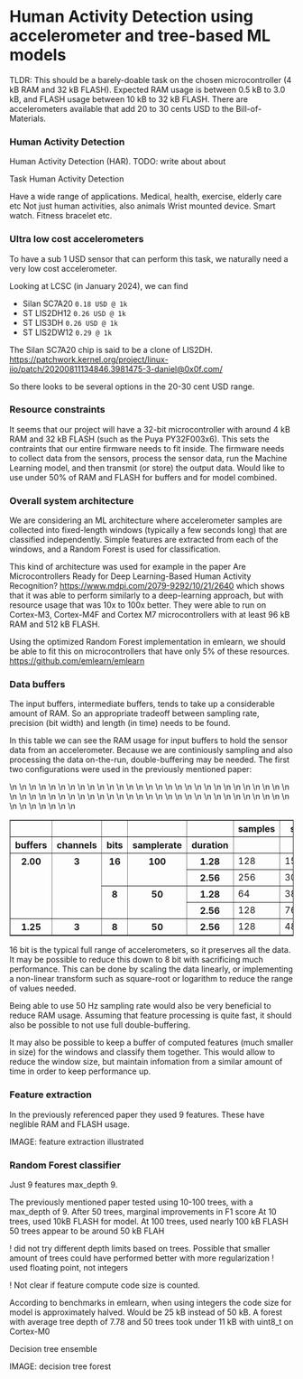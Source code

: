 

# Human Activity Detection using accelerometer and tree-based ML models 

TLDR: This should be a barely-doable task on the chosen microcontroller (4 kB RAM and 32 kB FLASH).
Expected RAM usage is between 0.5 kB to 3.0 kB,
and FLASH usage between 10 kB to 32 kB FLASH.
There are accelerometers available that add 20 to 30 cents USD to the Bill-of-Materials.

### Human Activity Detection

Human Activity Detection (HAR).
TODO: write about about 

Task
Human Activity Detection

Have a wide range of applications.
Medical, health, exercise, elderly care etc
Not just human activities, also animals
Wrist mounted device. Smart watch. Fitness bracelet etc.

### Ultra low cost accelerometers

To have a sub 1 USD sensor that can perform this task,
we naturally need a very low cost accelerometer.

Looking at LCSC (in January 2024), we can find

- Silan SC7A20 `0.18 USD @ 1k`
- ST LIS2DH12 `0.26 USD @ 1k`
- ST LIS3DH `0.26 USD @ 1k`
- ST LIS2DW12 `0.29 @ 1k`

The Silan SC7A20 chip is said to be a clone of LIS2DH.
https://patchwork.kernel.org/project/linux-iio/patch/20200811134846.3981475-3-daniel@0x0f.com/

So there looks to be several options in the 20-30 cent USD range.

### Resource constraints

It seems that our project will have a 32-bit microcontroller
with around 4 kB RAM and 32 kB FLASH (such as the Puya PY32F003x6).
This sets the contraints that our entire firmware needs to fit inside.
The firmware needs to collect data from the sensors, process the sensor data, run the Machine Learning model, and then transmit (or store) the output data.
Would like to use under 50% of RAM and FLASH for buffers and for model combined.

### Overall system architecture

We are considering an ML architecture where accelerometer samples are collected into
fixed-length windows (typically a few seconds long) that are classified independently.
Simple features are extracted from each of the windows,
and a Random Forest is used for classification.

This kind of architecture was used for example in the paper
Are Microcontrollers Ready for Deep Learning-Based Human Activity Recognition? 
https://www.mdpi.com/2079-9292/10/21/2640
which shows that it was able to perform similarly to a deep-learning approach,
but with resource usage that was 10x to 100x better.
They were able to run on Cortex-M3, Cortex-M4F and Cortex M7 microcontrollers with 
at least 96 kB RAM and 512 kB FLASH.

Using the optimized Random Forest implementation in emlearn,
we should be able to fit this on microcontrollers that have only 5% of these resources.
https://github.com/emlearn/emlearn

### Data buffers

The input buffers, intermediate buffers, tends to take up a considerable amount of RAM.
So an appropriate tradeoff between sampling rate, precision (bit width) and length (in time) needs to be found.

In this table we can see the RAM usage for input buffers to hold the sensor data from an accelerometer.
Because we are continiously sampling and also processing the data on-the-run, double-buffering may be needed.
The first two configurations were used in the previously mentioned paper:

<table border="1" class="dataframe">\n  <thead>\n    <tr style="text-align: right;">\n      <th></th>\n      <th></th>\n      <th></th>\n      <th></th>\n      <th></th>\n      <th>samples</th>\n      <th>size</th>\n      <th>percent</th>\n    </tr>\n    <tr>\n      <th>buffers</th>\n      <th>channels</th>\n      <th>bits</th>\n      <th>samplerate</th>\n      <th>duration</th>\n      <th></th>\n      <th></th>\n      <th></th>\n    </tr>\n  </thead>\n  <tbody>\n    <tr>\n      <th rowspan="4" valign="top">2.00</th>\n      <th rowspan="4" valign="top">3</th>\n      <th rowspan="2" valign="top">16</th>\n      <th rowspan="2" valign="top">100</th>\n      <th>1.28</th>\n      <td>128</td>\n      <td>1536</td>\n      <td>37.5%</td>\n    </tr>\n    <tr>\n      <th>2.56</th>\n      <td>256</td>\n      <td>3072</td>\n      <td>75.0%</td>\n    </tr>\n    <tr>\n      <th rowspan="2" valign="top">8</th>\n      <th rowspan="2" valign="top">50</th>\n      <th>1.28</th>\n      <td>64</td>\n      <td>384</td>\n      <td>9.4%</td>\n    </tr>\n    <tr>\n      <th>2.56</th>\n      <td>128</td>\n      <td>768</td>\n      <td>18.8%</td>\n    </tr>\n    <tr>\n      <th>1.25</th>\n      <th>3</th>\n      <th>8</th>\n      <th>50</th>\n      <th>2.56</th>\n      <td>128</td>\n      <td>480</td>\n      <td>11.7%</td>\n    </tr>\n  </tbody>\n</table>

16 bit is the typical full range of accelerometers, so it preserves all the data.
It may be possible to reduce this down to 8 bit with sacrificing much performance.
This can be done by scaling the data linearly, or implementing a non-linear transform
such as square-root or logarithm to reduce the range of values needed.

Being able to use 50 Hz sampling rate would also be very beneficial to reduce RAM usage.
Assuming that feature processing is quite fast, it should also be possible to not use full double-buffering.

It may also be possible to keep a buffer of computed features (much smaller in size) for the windows and classify them together.
This would allow to reduce the window size, but maintain infomation from a similar amount of time in order to keep performance up.

### Feature extraction

In the previously referenced paper they used 9 features.
These have neglible RAM and FLASH usage.

IMAGE: feature extraction illustrated

### Random Forest classifier

Just 9 features
max_depth 9.

The previously mentioned paper tested using 10-100 trees, with a max_depth of 9.
After 50 trees, marginal improvements in F1 score
At 10 trees, used 10kB FLASH for model.
At 100 trees, used nearly 100 kB FLASH
50 trees appear to be around 50 kB FLAH


! did not try different depth limits based on trees.
Possible that smaller amount of trees could have performed better with more regularization
! used floating point, not integers

! Not clear if feature compute code size is counted.

According to benchmarks in emlearn,
when using integers the code size for model is approximately halved.
Would be 25 kB instead of 50 kB.
A forest with average tree depth of 7.78 and 50 trees took under 11 kB with uint8_t on Cortex-M0




Decision tree ensemble



IMAGE: decision tree forest

